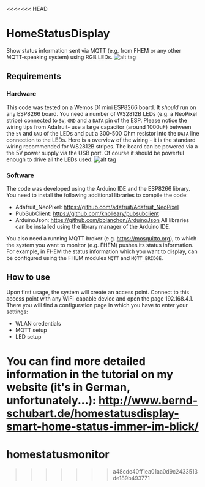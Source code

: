 <<<<<<< HEAD
# HomeStatusDisplay

Show status information sent via MQTT (e.g. from FHEM or any other MQTT-speaking system) using RGB LEDs.
![alt tag](http://www.bernd-schubart.de/downloads/fhem/fhemstatusdisplay/homestatusdisplay_37.jpg)

## Requirements
### Hardware
This code was tested on a Wemos D1 mini ESP8266 board. It *should* run on any ESP8266 board. You need a number of WS2812B LEDs (e.g. a NeoPixel stripe) connected to `5V`, `GND` and a `DATA` pin of the ESP. Please notice the wiring tips from Adafruit- use a large capacitor (around 1000uF) between the `5V` and `GND` of the LEDs and put a 300-500 Ohm resistor into the `DATA` line connection to the LEDs. Here is a overview of the wiring - it is the standard wiring recommended for WS2812B stripes. The board can be powered via a the 5V power supply via the USB port. Of course it should be powerful enough to drive all the LEDs used:
![alt tag](http://www.bernd-schubart.de/downloads/fhem/fhemstatusdisplay/homestatusdisplay_board.png)

### Software
The code was developed using the Arduino IDE and the ESP8266 library. You need to install the following additional libraries to compile the code:
 - Adafruit_NeoPixel: https://github.com/adafruit/Adafruit_NeoPixel
 - PubSubClient: https://github.com/knolleary/pubsubclient
 - ArduinoJson: https://github.com/bblanchon/ArduinoJson
All libraries can be installed using the library manager of the Arduino IDE.

You also need a running MQTT broker (e.g. https://mosquitto.org), to which the system you want to monitor (e.g. FHEM) pushes its status information. For example, in FHEM the status information which you want to display, can be configured using the FHEM modules `MQTT` and `MQTT_BRIDGE`.

## How to use
Upon first usage, the system will create an access point. Connect to this access point with any WiFi-capable device and open the page 192.168.4.1.
There you will find a configuration page in which you have to enter your settings:
 - WLAN credentials
 - MQTT setup
 - LED setup

You can find more detailed information in the tutorial on my website (it's in German, unfortunately...):
http://www.bernd-schubart.de/homestatusdisplay-smart-home-status-immer-im-blick/
=======
# homestatusmonitor

>>>>>>> a48cdc40ff1ea01aa0d9c2433513de189b493771
